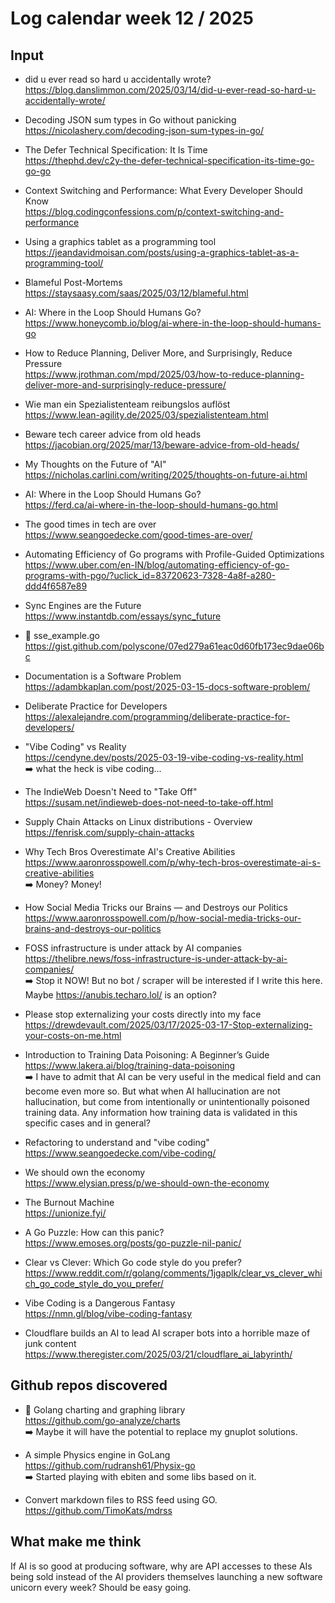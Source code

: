 # Log calendar week  12 / 2025


## Input
- did u ever read so hard u accidentally wrote?  
https://blog.danslimmon.com/2025/03/14/did-u-ever-read-so-hard-u-accidentally-wrote/

- Decoding JSON sum types in Go without panicking  
https://nicolashery.com/decoding-json-sum-types-in-go/
- The Defer Technical Specification: It Is Time  
https://thephd.dev/c2y-the-defer-technical-specification-its-time-go-go-go
- Context Switching and Performance: What Every Developer Should Know  
https://blog.codingconfessions.com/p/context-switching-and-performance
- Using a graphics tablet as a programming tool  
https://jeandavidmoisan.com/posts/using-a-graphics-tablet-as-a-programming-tool/


- Blameful Post-Mortems  
https://staysaasy.com/saas/2025/03/12/blameful.html

- AI: Where in the Loop Should Humans Go?  
https://www.honeycomb.io/blog/ai-where-in-the-loop-should-humans-go
- How to Reduce Planning, Deliver More, and Surprisingly, Reduce Pressure  
https://www.jrothman.com/mpd/2025/03/how-to-reduce-planning-deliver-more-and-surprisingly-reduce-pressure/

- Wie man ein Spezialistenteam reibungslos auflöst  
https://www.lean-agility.de/2025/03/spezialistenteam.html
- Beware tech career advice from old heads  
https://jacobian.org/2025/mar/13/beware-advice-from-old-heads/
- My Thoughts on the Future of "AI"  
https://nicholas.carlini.com/writing/2025/thoughts-on-future-ai.html
- AI: Where in the Loop Should Humans Go?  
https://ferd.ca/ai-where-in-the-loop-should-humans-go.html
- The good times in tech are over  
https://www.seangoedecke.com/good-times-are-over/
- Automating Efficiency of Go programs with Profile-Guided Optimizations  
https://www.uber.com/en-IN/blog/automating-efficiency-of-go-programs-with-pgo/?uclick_id=83720623-7328-4a8f-a280-ddd4f6587e89

- Sync Engines are the Future  
https://www.instantdb.com/essays/sync_future

- :memo: sse_example.go  
https://gist.github.com/polyscone/07ed279a61eac0d60fb173ec9dae06bc

- Documentation is a Software Problem  
https://adambkaplan.com/post/2025-03-15-docs-software-problem/

- Deliberate Practice for Developers  
https://alexalejandre.com/programming/deliberate-practice-for-developers/

- "Vibe Coding" vs Reality  
https://cendyne.dev/posts/2025-03-19-vibe-coding-vs-reality.html  
:arrow_right: what the heck is vibe coding...

- The IndieWeb Doesn't Need to "Take Off"  
https://susam.net/indieweb-does-not-need-to-take-off.html
- Supply Chain Attacks on Linux distributions - Overview  
https://fenrisk.com/supply-chain-attacks
- Why Tech Bros Overestimate AI's Creative Abilities  
https://www.aaronrosspowell.com/p/why-tech-bros-overestimate-ai-s-creative-abilities  
:arrow_right: Money? Money!

- How Social Media Tricks our Brains — and Destroys our Politics  
https://www.aaronrosspowell.com/p/how-social-media-tricks-our-brains-and-destroys-our-politics
- FOSS infrastructure is under attack by AI companies  
https://thelibre.news/foss-infrastructure-is-under-attack-by-ai-companies/  
:arrow_right: Stop it NOW! But no bot / scraper will be interested if I write this here.
Maybe https://anubis.techaro.lol/ is an option?

- Please stop externalizing your costs directly into my face  
https://drewdevault.com/2025/03/17/2025-03-17-Stop-externalizing-your-costs-on-me.html

- Introduction to Training Data Poisoning: A Beginner’s Guide  
https://www.lakera.ai/blog/training-data-poisoning  
:arrow_right:
I have to admit that AI can be very useful in the medical field and can become even more so.
But what when AI hallucination are not hallucination, but come from intentionally or unintentionally poisoned training data.
Any information how training data is validated in this specific cases and in general?

- Refactoring to understand and "vibe coding"  
https://www.seangoedecke.com/vibe-coding/

- We should own the economy  
https://www.elysian.press/p/we-should-own-the-economy

- The Burnout Machine  
https://unionize.fyi/

- A Go Puzzle: How can this panic?  
https://www.emoses.org/posts/go-puzzle-nil-panic/

- Clear vs Clever: Which Go code style do you prefer?  
https://www.reddit.com/r/golang/comments/1jgaplk/clear_vs_clever_which_go_code_style_do_you_prefer/

- Vibe Coding is a Dangerous Fantasy  
https://nmn.gl/blog/vibe-coding-fantasy


- Cloudflare builds an AI to lead AI scraper bots into a horrible maze of junk content  
https://www.theregister.com/2025/03/21/cloudflare_ai_labyrinth/

## Github repos discovered
- :memo: Golang charting and graphing library  
https://github.com/go-analyze/charts  
:arrow_right: Maybe it will have the potential to replace my gnuplot solutions.

- A simple Physics engine in GoLang  
https://github.com/rudransh61/Physix-go  
:arrow_right: Started playing with ebiten and some libs based on it.

- Convert markdown files to RSS feed using GO.  
https://github.com/TimoKats/mdrss


## What make me think
If AI is so good at producing software, why are API accesses to these AIs being sold instead of the AI providers themselves launching a new software unicorn every week? Should be easy going.

